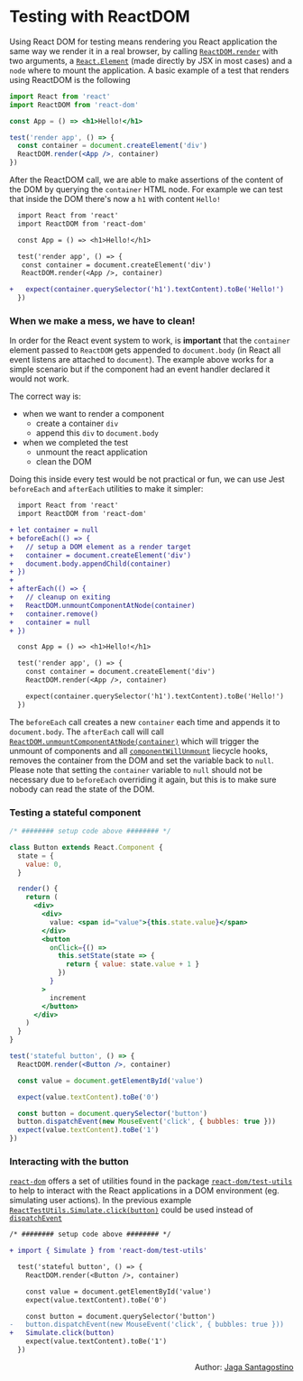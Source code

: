 # Testing with ReactDOM

Using React DOM for testing means rendering you React application the same way we render it in a real browser, by calling [`ReactDOM.render`](https://reactjs.org/docs/react-dom.html#render) with two arguments, a [`React.Element`](https://reactjs.org/docs/rendering-elements.html) (made directly by JSX in most cases) and a `node` where to mount the application. A basic example of a test that renders using ReactDOM is the following

```jsx
import React from 'react'
import ReactDOM from 'react-dom'

const App = () => <h1>Hello!</h1>

test('render app', () => {
  const container = document.createElement('div')
  ReactDOM.render(<App />, container)
})
```

After the ReactDOM call, we are able to make assertions of the content of the DOM by querying the `container` HTML node. For example we can test that inside the DOM there's now a `h1` with content `Hello!`

```diff
  import React from 'react'
  import ReactDOM from 'react-dom'

  const App = () => <h1>Hello!</h1>

  test('render app', () => {
   const container = document.createElement('div')
   ReactDOM.render(<App />, container)

+   expect(container.querySelector('h1').textContent).toBe('Hello!')
  })
```

### When we make a mess, we have to clean!

In order for the React event system to work, is **important** that the `container` element passed to `ReactDOM` gets appended to `document.body` (in React all event listens are attached to `document`). The example above works for a simple scenario but if the component had an event handler declared it would not work.

The correct way is:

- when we want to render a component
  - create a container `div`
  - append this `div` to `document.body`
- when we completed the test
  - unmount the react application
  - clean the DOM

Doing this inside every test would be not practical or fun, we can use Jest `beforeEach` and `afterEach` utilities to make it simpler:

```diff
  import React from 'react'
  import ReactDOM from 'react-dom'

+ let container = null
+ beforeEach(() => {
+   // setup a DOM element as a render target
+   container = document.createElement('div')
+   document.body.appendChild(container)
+ })
+
+ afterEach(() => {
+   // cleanup on exiting
+   ReactDOM.unmountComponentAtNode(container)
+   container.remove()
+   container = null
+ })

  const App = () => <h1>Hello!</h1>

  test('render app', () => {
    const container = document.createElement('div')
    ReactDOM.render(<App />, container)

    expect(container.querySelector('h1').textContent).toBe('Hello!')
  })
```

The `beforeEach` call creates a new `container` each time and appends it to `document.body`. The `afterEach` call will call [`ReactDOM.unmountComponentAtNode(container)`](https://reactjs.org/docs/react-dom.html#unmountcomponentatnode) which will trigger the unmount of components and all [`componentWillUnmount`](https://reactjs.org/docs/react-component.html#componentwillunmount) liecycle hooks, removes the container from the DOM and set the variable back to `null`. Please note that setting the `container` variable to `null` should not be necessary due to `beforeEach` overriding it again, but this is to make sure nobody can read the state of the DOM.

### Testing a stateful component

```jsx
/* ######## setup code above ######## */

class Button extends React.Component {
  state = {
    value: 0,
  }

  render() {
    return (
      <div>
        <div>
          value: <span id="value">{this.state.value}</span>
        </div>
        <button
          onClick={() =>
            this.setState(state => {
              return { value: state.value + 1 }
            })
          }
        >
          increment
        </button>
      </div>
    )
  }
}

test('stateful button', () => {
  ReactDOM.render(<Button />, container)

  const value = document.getElementById('value')

  expect(value.textContent).toBe('0')

  const button = document.querySelector('button')
  button.dispatchEvent(new MouseEvent('click', { bubbles: true }))
  expect(value.textContent).toBe('1')
})
```

### Interacting with the button

[`react-dom`](https://reactjs.org/docs/react-dom.html) offers a set of utilities found in the package [`react-dom/test-utils`](https://reactjs.org/docs/test-utils.html#other-utilities) to help to interact with the React applications in a DOM environment (eg. simulating user actions). In the previous example [`ReactTestUtils.Simulate.click(button)`](https://reactjs.org/docs/test-utils.html#simulate) could be used instead of [`dispatchEvent`](https://developer.mozilla.org/en-US/docs/Web/API/EventTarget/dispatchEvent)

```diff
/* ######## setup code above ######## */

+ import { Simulate } from 'react-dom/test-utils'

  test('stateful button', () => {
    ReactDOM.render(<Button />, container)

    const value = document.getElementById('value')
    expect(value.textContent).toBe('0')

    const button = document.querySelector('button')
-   button.dispatchEvent(new MouseEvent('click', { bubbles: true }))
+   Simulate.click(button)
    expect(value.textContent).toBe('1')
  })
```

<p style='text-align: right;'>Author: <a href="../about-us.md#jaga-santagostino">Jaga Santagostino</a></p>
